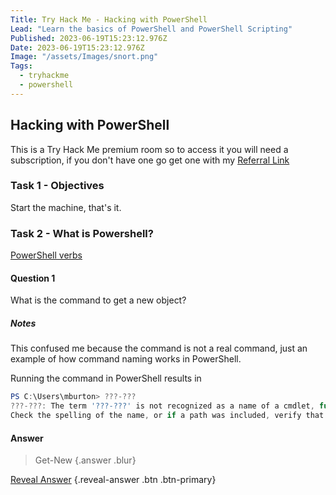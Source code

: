 ```yaml
---
Title: Try Hack Me - Hacking with PowerShell
Lead: "Learn the basics of PowerShell and PowerShell Scripting"
Published: 2023-06-19T15:23:12.976Z
Date: 2023-06-19T15:23:12.976Z
Image: "/assets/Images/snort.png"
Tags:
  - tryhackme
  - powershell
---
```


## Hacking with PowerShell

This is a Try Hack Me premium room so to access it you will need a subscription, if you don't have one go get one with my [Referral Link](https://tryhackme.com/signup?referrer=638ca30a6675850049e4858e)

### Task 1 -  Objectives

Start the machine, that's it.

### Task 2 - What is Powershell?

[PowerShell verbs](https://docs.microsoft.com/en-us/powershell/scripting/developer/cmdlet/approved-verbs-for-windows-powershell-commands?view=powershell-7)


#### Question 1

What is the command to get a new object?

##### Notes

This confused me because the command is not a real command, just an example of how command naming works in PowerShell.

Running the command in PowerShell results in

``` powershell
PS C:\Users\mburton> ???-???
???-???: The term '???-???' is not recognized as a name of a cmdlet, function, script file, or executable program.
Check the spelling of the name, or if a path was included, verify that the path is correct and try again.
```

#### Answer
> Get-New {.answer .blur} 

[Reveal Answer](#) {.reveal-answer .btn .btn-primary}